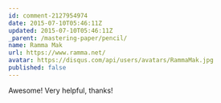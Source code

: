 ```yaml
---
id: comment-2127954974
date: 2015-07-10T05:46:11Z
updated: 2015-07-10T05:46:11Z
_parent: /mastering-paper/pencil/
name: Ramma Mak
url: https://www.ramma.net/
avatar: https://disqus.com/api/users/avatars/RammaMak.jpg
published: false
---
```


Awesome! Very helpful, thanks!
